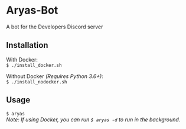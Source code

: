 # Aryas-Bot
A bot for the Developers Discord server


## Installation

With Docker:
<br />
`$ ./install_docker.sh`

Without Docker *(Requires Python 3.6+)*:
<br />
`$ ./install_nodocker.sh`


## Usage

`$ aryas`
<br>
*Note: If using Docker, you can run `$ aryas -d` to run in the background.*
